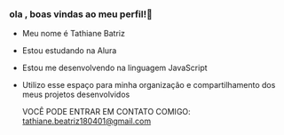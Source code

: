 ### ola , boas vindas ao meu perfil!👋


- Meu nome é Tathiane Batriz
- Estou estudando na Alura
- Estou me desenvolvendo na linguagem JavaScript
- Utilizo esse espaço para minha organização e compartilhamento dos meus projetos desenvolvidos
  
   VOCÊ PODE ENTRAR EM CONTATO COMIGO:
    tathiane.beatriz180401@gmail.com


